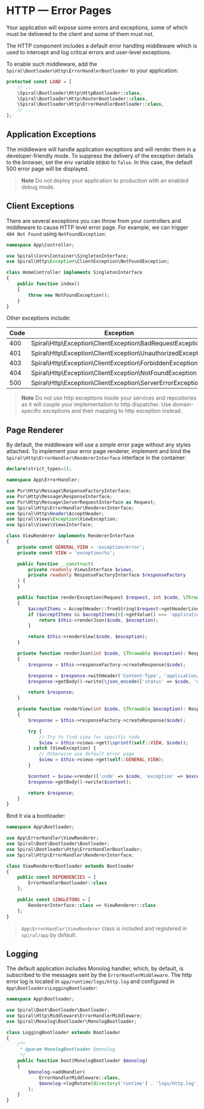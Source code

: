 # HTTP — Error Pages

Your application will expose some errors and exceptions, some of which must be delivered to the client and some of them
must not.

The HTTP component includes a default error handling middleware which is used to intercept and log critical errors and
user-level exceptions.

To enable such middleware, add the `Spiral\Bootloader\Http\ErrorHandlerBootloader` to your application:

```php
protected const LOAD = [
    // ...
    \Spiral\Bootloader\Http\HttpBootloader::class,
    \Spiral\Bootloader\Http\RouterBootloader::class,
    \Spiral\Bootloader\Http\ErrorHandlerBootloader::class,
    // ...
];
```

## Application Exceptions

The middleware will handle application exceptions and will render them in a developer-friendly mode. To suppress the
delivery of the exception details to the browser, set the env variable `DEBUG` to `false`. In this case, the default 500
error page will be displayed.

> **Note**
> Do not deploy your application to production with an enabled debug mode.

## Client Exceptions

There are several exceptions you can throw from your controllers and middleware to cause HTTP level error page. For
example, we can trigger `404 Not Found` using `NotFoundException`:

```php
namespace App\Controller;

use Spiral\Core\Container\SingletonInterface;
use Spiral\Http\Exception\ClientException\NotFoundException;

class HomeController implements SingletonInterface
{
    public function index()
    {
        throw new NotFoundException();
    }
}
```

Other exceptions include:

| Code | Exception                                                   |
|------|-------------------------------------------------------------|
| 400  | Spiral\Http\Exception\ClientException\BadRequestException   |
| 401  | Spiral\Http\Exception\ClientException\UnauthorizedException |
| 403  | Spiral\Http\Exception\ClientException\ForbiddenException    |
| 404  | Spiral\Http\Exception\ClientException\NotFoundException     |
| 500  | Spiral\Http\Exception\ClientException\ServerErrorException  |

> **Note**
> Do not use http exceptions inside your services and repositories as it will couple your implementation to http
> dispatcher. Use domain-specific exceptions and their mapping to http exception instead.

## Page Renderer

By default, the middleware will use a simple error page without any styles attached. To implement your error page
renderer, implement and bind the `Spiral\Http\ErrorHandler\RendererInterface` interface in the container:

```php
declare(strict_types=1);

namespace App\ErrorHandler;

use Psr\Http\Message\ResponseFactoryInterface;
use Psr\Http\Message\ResponseInterface;
use Psr\Http\Message\ServerRequestInterface as Request;
use Spiral\Http\ErrorHandler\RendererInterface;
use Spiral\Http\Header\AcceptHeader;
use Spiral\Views\Exception\ViewException;
use Spiral\Views\ViewsInterface;

class ViewRenderer implements RendererInterface
{
    private const GENERAL_VIEW = 'exception/error';
    private const VIEW = 'exception/%s';

    public function __construct(
        private readonly ViewsInterface $views,
        private readonly ResponseFactoryInterface $responseFactory
    ) {
    }

    public function renderException(Request $request, int $code, \Throwable $exception): ResponseInterface
    {
        $acceptItems = AcceptHeader::fromString($request->getHeaderLine('Accept'))->getAll();
        if ($acceptItems && $acceptItems[0]->getValue() === 'application/json') {
            return $this->renderJson($code, $exception);
        }

        return $this->renderView($code, $exception);
    }

    private function renderJson(int $code, \Throwable $exception): ResponseInterface
    {
        $response = $this->responseFactory->createResponse($code);

        $response = $response->withHeader('Content-Type', 'application/json; charset=UTF-8');
        $response->getBody()->write(\json_encode(['status' => $code, 'error' => $exception->getMessage()]));

        return $response;
    }

    private function renderView(int $code, \Throwable $exception): ResponseInterface
    {
        $response = $this->responseFactory->createResponse($code);

        try {
            // Try to find view for specific code
            $view = $this->views->get(\sprintf(self::VIEW, $code));
        } catch (ViewException) {
            // Otherwise use default error page
            $view = $this->views->get(self::GENERAL_VIEW);
        }

        $content = $view->render(['code' => $code, 'exception' => $exception]);
        $response->getBody()->write($content);

        return $response;
    }
}
```

Bind it via a bootloader:

```php
namespace App\Bootloader;

use App\ErrorHandler\ViewRenderer;
use Spiral\Boot\Bootloader\Bootloader;
use Spiral\Bootloader\Http\ErrorHandlerBootloader;
use Spiral\Http\ErrorHandler\RendererInterface;

class ViewRendererBootloader extends Bootloader
{
    public const DEPENDENCIES = [
        ErrorHandlerBootloader::class
    ];

    public const SINGLETONS = [
        RendererInterface::class => ViewRenderer::class
    ];
}
```

> `App\ErrorHandler\ViewRenderer` class is included and registered in `spiral/app` by default.

## Logging

The default application includes Monolog handler, which, by default, is subscribed to the messages sent by
the `ErrorHandlerMiddleware`. The http error log is located in `app/runtime/logs/http.log` and configured
in `App\Bootloaders\LoggingBootloader`:

```php
namespace App\Bootloader;

use Spiral\Boot\Bootloader\Bootloader;
use Spiral\Http\Middleware\ErrorHandlerMiddleware;
use Spiral\Monolog\Bootloader\MonologBootloader;

class LoggingBootloader extends Bootloader
{
    /**
     * @param MonologBootloader $monolog
     */
    public function boot(MonologBootloader $monolog)
    {
        $monolog->addHandler(
            ErrorHandlerMiddleware::class,
            $monolog->logRotate(directory('runtime') . 'logs/http.log')
        );
    }
}
```
